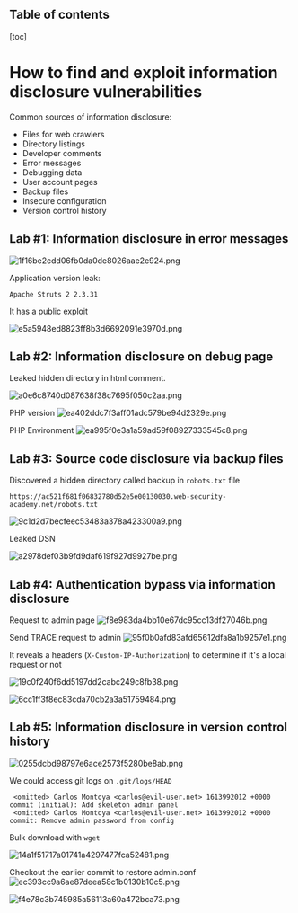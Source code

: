 Table of contents
---
[toc]
# How to find and exploit information disclosure vulnerabilities

Common sources of information disclosure:

- Files for web crawlers
- Directory listings
- Developer comments 
- Error messages 
- Debugging data 
- User account pages 
- Backup files 
- Insecure configuration 
- Version control history 

## Lab #1: Information disclosure in error messages


![1f16be2cdd06fb0da0de8026aae2e924.png](_resources/94ae703aed604fdd972ec31a0f568909.png)

Application version leak:  

`Apache Struts 2 2.3.31`

It has a public exploit 

![e5a5948ed8823ff8b3d6692091e3970d.png](_resources/404c10ca87654cfc8dcbda1bdf435384.png)


## Lab #2: Information disclosure on debug page

Leaked hidden directory in html comment.

![a0e6c8740d087638f38c7695f050c2aa.png](_resources/ea78e765c04a451b86ed4d57f3c0fbfa.png)

PHP version 
![ea402ddc7f3aff01adc579be94d2329e.png](_resources/0b0fe9d447914161a34302529b23f11d.png)

PHP Environment 
![ea995f0e3a1a59ad59f08927333545c8.png](_resources/fd55670408184abfb733c75a5e3a7467.png)


## Lab #3: Source code disclosure via backup files

Discovered a hidden directory called backup in `robots.txt` file

```
https://ac521f681f06832780d52e5e00130030.web-security-academy.net/robots.txt
```

![9c1d2d7becfeec53483a378a423300a9.png](_resources/152b63654bbc49eb9eaee5cfc6a40cd1.png)

Leaked DSN

![a2978def03b9fd9daf619f927d9927be.png](_resources/3ac0057cab3d40269975ce22590ff7be.png)


## Lab #4: Authentication bypass via information disclosure

Request to admin page
![f8e983da4bb10e67dc95cc13df27046b.png](_resources/0535fb2c62044bcaad10a019995ba1b9.png)

Send TRACE request to admin
![95f0b0afd83afd65612dfa8a1b9257e1.png](_resources/b6256c067b764f7eb7c6834be780e4e9.png)


It reveals a headers (`X-Custom-IP-Authorization`) to determine if it's a local request or not

![19c0f240f6dd5197dd2cabc249c8fb38.png](_resources/8cf6ab5ef106449a85eef49787c73316.png)

![6cc1ff3f8ec83cda70cb2a3a51759484.png](_resources/3ee2021ca8514b4eb7b1888c785a3e22.png)

## Lab #5: Information disclosure in version control history

![0255dcbd98797e6ace2573f5280be8ab.png](_resources/f2b74cc632c343789b183fd949d1f48c.png)

We could access git logs on `.git/logs/HEAD`

```
 <omitted> Carlos Montoya <carlos@evil-user.net> 1613992012 +0000	commit (initial): Add skeleton admin panel
 <omitted> Carlos Montoya <carlos@evil-user.net> 1613992012 +0000	commit: Remove admin password from config
```

Bulk download with `wget`

![14a1f51717a01741a4297477fca52481.png](_resources/eec0f3e64aa3477480444d05fa56628a.png)

Checkout the earlier commit to restore admin.conf
![ec393cc9a6ae87deea58c1b0130b10c5.png](_resources/76f4507bb5e84c41bfa036fdbf6bd591.png)

![f4e78c3b745985a56113a60a472bca73.png](_resources/f90749668ff746878a2a3859893af6c3.png)
